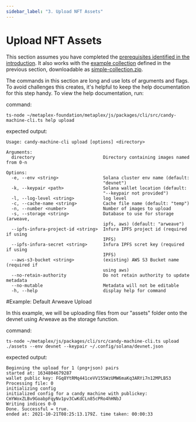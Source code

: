 ```yaml
---
sidebar_label: "3. Upload NFT Assets"
---
```


# Upload NFT Assets

This section assumes you have completed the [prerequisites identified in the introduction](introduction#prerequisites). It also works with the [example collection](prepare-assets#example-two-item-collection) defined in the previous section, downloadable as [simple-collection.zip](./simple-collection.zip).

<!-- 1. Download and unzip [simple-collection.zip](./simple-collection.zip)
1. `cd` into the directory that creates
1. run upload commands -->

The commands in this section are long and use lots of arguments and flags. To avoid challenges this creates, it's helpful to keep the help documentation for this step handy. To view the help documentation, run:

command: 
```
ts-node ~/metaplex-foundation/metaplex/js/packages/cli/src/candy-machine-cli.ts help upload
```

expected output:
```
Usage: candy-machine-cli upload [options] <directory>

Arguments:
  directory                          Directory containing images named from 0-n

Options:
  -e, --env <string>                 Solana cluster env name (default:
                                     "devnet")
  -k, --keypair <path>               Solana wallet location (default:
                                     "--keypair not provided")
  -l, --log-level <string>           log level
  -c, --cache-name <string>          Cache file name (default: "temp")
  -n, --number <number>              Number of images to upload
  -s, --storage <string>             Database to use for storage (arweave,
                                     ipfs, aws) (default: "arweave")
  --ipfs-infura-project-id <string>  Infura IPFS project id (required if using
                                     IPFS)
  --ipfs-infura-secret <string>      Infura IPFS scret key (required if using
                                     IPFS)
  --aws-s3-bucket <string>           (existing) AWS S3 Bucket name (required if
                                     using aws)
  --no-retain-authority              Do not retain authority to update metadata
  --no-mutable                       Metadata will not be editable
  -h, --help                         display help for command
```

#Example: Default Arweave Upload

In this example, we will be uploading files from our "assets" folder onto the devnet using Arweave as the storage function.

command:
```
ts-node ~/metaplex/js/packages/cli/src/candy-machine-cli.ts upload ./assets --env devnet --keypair ~/.config/solana/devnet.json
```

expected output:
```
Beginning the upload for 1 (png+json) pairs
started at: 1634804679287
wallet public key: FGq8YtRMq441ceVV155WzUMW6maKq3ARYi7n12MPLB53
Processing file: 0
initializing config
initialized config for a candy machine with publickey: CmYWoxZLBv9GoabpFqyNv1pv3CwKdCLn85cPRo4hHNbJ
Writing indices 0-0
Done. Successful = true.
ended at: 2021-10-21T08:25:13.179Z. time taken: 00:00:33
```
